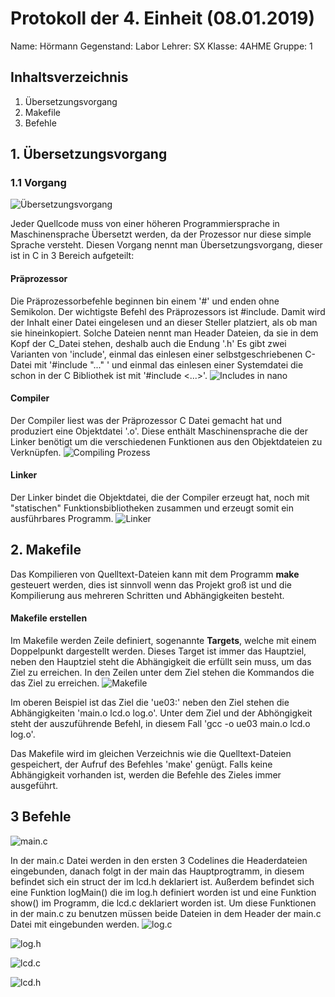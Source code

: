 
 # Protokoll der 4. Einheit (08.01.2019)
  Name: 		Hörmann
  Gegenstand: Labor
  Lehrer: SX
  Klasse: 4AHME
  Gruppe: 1
  ## Inhaltsverzeichnis

 1. Übersetzungsvorgang
 2. Makefile
 3. Befehle
 
 ## 1. Übersetzungsvorgang
 ### 1.1  Vorgang
 ![ Übersetzungsvorgang](https://github.com/HTLMechatronics/m15-la1-sx/blob/hoestm15/hoestm15/Images/Uebersetzungsvorgang__c%2B%2B.jpg) 

Jeder Quellcode muss von einer höheren Programmiersprache in Maschinensprache Übersetzt werden, da der Prozessor nur diese simple Sprache versteht. Diesen Vorgang nennt man Übersetzungsvorgang, dieser ist in C in 3 Bereich aufgeteilt:

#### Präprozessor
Die Präprozessorbefehle beginnen bin einem '#' und enden ohne Semikolon. Der wichtigste Befehl des Präprozessors ist #include. Damit wird der Inhalt einer Datei eingelesen und an dieser Steller platziert, als ob man sie hineinkopiert. Solche Dateien nennt man Header Dateien, da sie in dem Kopf der C_Datei stehen, deshalb auch die Endung '.h'
Es gibt zwei  Varianten von 'include', einmal das einlesen einer selbstgeschriebenen C-Datei mit '#include "..." ' und einmal das einlesen einer Systemdatei die schon in der C Bibliothek ist mit '#include <...>'. 
![Includes in nano](https://github.com/HTLMechatronics/m15-la1-sx/blob/hoestm15/hoestm15/Images/%23include.png)


#### Compiler
Der Compiler liest was der Präprozessor  C Datei gemacht hat und produziert eine Objektdatei '.o'.  Diese enthält Maschinensprache die der Linker benötigt um die verschiedenen Funktionen aus den Objektdateien zu Verknüpfen.
![Compiling Prozess](https://github.com/HTLMechatronics/m15-la1-sx/blob/hoestm15/hoestm15/Images/c-compiling.png)


#### Linker
Der Linker bindet die Objektdatei, die der Compiler erzeugt hat, noch mit "statischen" Funktionsbibliotheken zusammen und erzeugt somit ein ausführbares Programm. 
![Linker](https://github.com/HTLMechatronics/m15-la1-sx/blob/hoestm15/hoestm15/Images/1200px-Linker.svg.png)

## 2. Makefile
Das Kompilieren von Quelltext-Dateien kann mit dem Programm **make** gesteuert werden, dies ist sinnvoll wenn das Projekt groß ist und die Kompilierung aus mehreren Schritten und Abhängigkeiten besteht.

#### Makefile erstellen
 
 Im Makefile werden Zeile definiert, sogenannte **Targets**, welche mit einem Doppelpunkt dargestellt werden. Dieses Target ist immer das Hauptziel, neben den Hauptziel steht die Abhängigkeit die erfüllt sein muss, um das Ziel zu erreichen. In den Zeilen unter dem Ziel stehen die Kommandos die das Ziel zu erreichen.
 ![Makefile](https://github.com/HTLMechatronics/m15-la1-sx/blob/hoestm15/hoestm15/Images/Makefile.png)

Im oberen Beispiel ist das Ziel die 'ue03:' neben den Ziel stehen die Abhängigkeiten 'main.o lcd.o log.o'. Unter dem Ziel und der Abhöngigkeit steht der auszuführende Befehl, in diesem Fall 'gcc -o ue03 main.o lcd.o log.o'.

Das Makefile wird im gleichen Verzeichnis wie die Quelltext-Dateien gespeichert, der Aufruf des Befehles 'make' genügt.
Falls keine Abhängigkeit vorhanden ist, werden die Befehle des Zieles immer ausgeführt. 

## 3 Befehle
![main.c](https://github.com/HTLMechatronics/m15-la1-sx/blob/hoestm15/hoestm15/Images/main.c.png)

In der main.c Datei werden in den ersten 3 Codelines die Headerdateien eingebunden, danach folgt in der main das Hauptprogtramm, in diesem befindet sich ein struct der im lcd.h deklariert ist. Außerdem befindet sich eine Funktion logMain() die im log.h definiert worden ist und eine Funktion show() im Programm, die lcd.c deklariert worden ist. Um diese Funktionen in der main.c zu benutzen müssen beide Dateien in dem Header der main.c Datei mit eingebunden werden.
![log.c](https://github.com/HTLMechatronics/m15-la1-sx/blob/hoestm15/hoestm15/Images/log.c.png)

![log.h](https://github.com/HTLMechatronics/m15-la1-sx/blob/hoestm15/hoestm15/Images/log.h.png)

![lcd.c](https://github.com/HTLMechatronics/m15-la1-sx/blob/hoestm15/hoestm15/Images/lcd.c.png)

![lcd.h](https://github.com/HTLMechatronics/m15-la1-sx/blob/hoestm15/hoestm15/Images/lcd.h.png)


